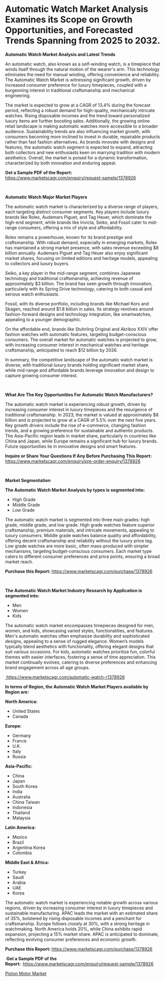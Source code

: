 <p><h1>Automatic Watch Market Analysis Examines its Scope on Growth Opportunities, and Forecasted Trends Spanning from 2025 to 2032.</h1></p><p><strong>Automatic Watch Market Analysis and Latest Trends</strong></p>
<p><p>An automatic watch, also known as a self-winding watch, is a timepiece that winds itself through the natural motion of the wearer's arm. This technology eliminates the need for manual winding, offering convenience and reliability. The Automatic Watch Market is witnessing significant growth, driven by increased consumer preference for luxury timepieces, coupled with a burgeoning interest in traditional craftsmanship and mechanical engineering.</p><p>The market is expected to grow at a CAGR of 13.4% during the forecast period, reflecting a robust demand for high-quality, mechanically intricate watches. Rising disposable incomes and the trend toward personalized luxury items are further boosting sales. Additionally, the growing online retail landscape is making automatic watches more accessible to a broader audience. Sustainability trends are also influencing market growth, with consumers becoming more inclined to invest in durable, repairable products rather than fast fashion alternatives. As brands innovate with designs and features, the automatic watch segment is expected to expand, attracting both collectors and new enthusiasts keen on marrying tradition with modern aesthetics. Overall, the market is poised for a dynamic transformation, characterized by both innovation and enduring appeal.</p></p>
<p><strong>Get a Sample PDF of the Report:&nbsp;</strong> <a href="https://www.marketscagr.com/enquiry/request-sample/1378926?utm_campaign=2998&utm_medium=2&utm_source=Github&utm_content=ia&utm_term=08042025&utm_id=automatic-watch">https://www.marketscagr.com/enquiry/request-sample/1378926</a></p>
<p>&nbsp;</p>
<p><strong>Automatic Watch Major Market Players</strong></p>
<p><p>The automatic watch market is characterized by a diverse range of players, each targeting distinct consumer segments. Key players include luxury brands like Rolex, Audemars Piguet, and Tag Heuer, which dominate the high-end segment, while brands like Invicta, Seiko, and Fossil cater to mid-range consumers, offering a mix of style and affordability.</p><p>Rolex remains a powerhouse, known for its brand prestige and craftsmanship. With robust demand, especially in emerging markets, Rolex has maintained a strong market presence, with sales revenue exceeding $8 billion annually. Audemars Piguet and Tag Heuer also enjoy significant market shares, focusing on limited editions and heritage models, appealing to collectors and luxury buyers.</p><p>Seiko, a key player in the mid-range segment, combines Japanese technology and traditional craftsmanship, achieving revenue of approximately $3 billion. The brand has seen growth through innovation, particularly with its Spring Drive technology, catering to both casual and serious watch enthusiasts.</p><p>Fossil, with its diverse portfolio, including brands like Michael Kors and Skagen, reached around $1.8 billion in sales. Its strategy revolves around fashion-forward designs and technology integration, like smartwatches, appealing to a younger demographic.</p><p>On the affordable end, brands like Stuhrling Original and Akribos XXIV offer fashion watches with automatic features, targeting budget-conscious consumers. The overall market for automatic watches is projected to grow, with increasing consumer interest in mechanical watches and heritage craftsmanship, anticipated to reach $12 billion by 2026.</p><p>In summary, the competitive landscape of the automatic watch market is diverse, with traditional luxury brands holding significant market share, while mid-range and affordable brands leverage innovation and design to capture growing consumer interest.</p></p>
<p>&nbsp;</p>
<p><strong>What Are The Key Opportunities For Automatic Watch Manufacturers?</strong></p>
<p><p>The automatic watch market is experiencing robust growth, driven by increasing consumer interest in luxury timepieces and the resurgence of traditional craftsmanship. In 2023, the market is valued at approximately $8 billion and is projected to grow at a CAGR of 5.5% over the next five years. Key growth drivers include the rise of e-commerce, changing fashion trends, and a growing preference for sustainable and authentic products. The Asia-Pacific region leads in market share, particularly in countries like China and Japan, while Europe remains a significant hub for luxury brands. Future opportunities lie in innovative designs and smart features.</p></p>
<p><strong>Inquire or Share Your Questions If Any Before Purchasing This Report:</strong> <a href="https://www.marketscagr.com/enquiry/pre-order-enquiry/1378926?utm_campaign=2998&utm_medium=2&utm_source=Github&utm_content=ia&utm_term=08042025&utm_id=automatic-watch">https://www.marketscagr.com/enquiry/pre-order-enquiry/1378926</a></p>
<p>&nbsp;</p>
<p><strong>Market Segmentation</strong></p>
<p><strong>The Automatic Watch Market Analysis by types is segmented into:</strong></p>
<p><ul><li>High Grade</li><li>Middle Grade</li><li>Low Grade</li></ul></p>
<p><p>The automatic watch market is segmented into three main grades: high grade, middle grade, and low grade. High grade watches feature superior craftsmanship, premium materials, and intricate movements, appealing to luxury consumers. Middle grade watches balance quality and affordability, offering decent craftsmanship and reliability without the luxury price tag. Low grade watches are more basic, often mass-produced with simpler mechanisms, targeting budget-conscious consumers. Each market type caters to different consumer preferences and price points, ensuring a broad market reach.</p></p>
<p><strong>Purchase this Report:&nbsp;</strong><a href="https://www.marketscagr.com/purchase/1378926?utm_campaign=2998&utm_medium=2&utm_source=Github&utm_content=ia&utm_term=08042025&utm_id=automatic-watch">https://www.marketscagr.com/purchase/1378926</a></p>
<p>&nbsp;</p>
<p><strong>The Automatic Watch Market Industry Research by Application is segmented into:</strong></p>
<p><ul><li>Men</li><li>Women</li><li>Kids</li></ul></p>
<p><p>The automatic watch market encompasses timepieces designed for men, women, and kids, showcasing varied styles, functionalities, and features. Men's automatic watches often emphasize durability and sophisticated designs, appealing to a sense of rugged elegance. Women’s models typically blend aesthetics with functionality, offering elegant designs that suit various occasions. For kids, automatic watches prioritize fun, colorful themes with easier interfaces, fostering a sense of time appreciation. This market continually evolves, catering to diverse preferences and enhancing brand engagement across all age groups.</p></p>
<p><a href="https://www.marketscagr.com/automatic-watch-r1378926?utm_campaign=2998&utm_medium=2&utm_source=Github&utm_content=ia&utm_term=08042025&utm_id=automatic-watch">&nbsp;https://www.marketscagr.com/automatic-watch-r1378926</a></p>
<p><strong>In terms of Region, the Automatic Watch Market Players available by Region are:</strong></p>
<p>
    <p> <strong> North America: </strong>
        <ul>
            <li>United States</li>
            <li>Canada</li>
        </ul>
        </p> 
    <p> <strong> Europe: </strong>
        <ul>
            <li>Germany</li>
            <li>France</li>
            <li>U.K.</li>
            <li>Italy</li>
            <li>Russia</li>
        </ul>
        </p> 
    <p> <strong> Asia-Pacific: </strong>
        <ul>
            <li>China</li>
            <li>Japan</li>
            <li>South Korea</li>
            <li>India</li>
            <li>Australia</li>
            <li>China Taiwan</li>
            <li>Indonesia</li>
            <li>Thailand</li>
            <li>Malaysia</li>
        </ul>
        </p> 
    <p> <strong> Latin America: </strong>
        <ul>
            <li>Mexico</li>
            <li>Brazil</li>
            <li>Argentina Korea</li>
            <li>Colombia</li>
        </ul>
        </p> 
    <p> <strong> Middle East & Africa: </strong>
        <ul>
            <li>Turkey</li>
            <li>Saudi</li>
            <li>Arabia</li>
            <li>UAE</li>
            <li>Korea</li>
        </ul>
    </p>
    </p>
<p><p>The automatic watch market is experiencing notable growth across various regions, driven by increasing consumer interest in luxury timepieces and sustainable manufacturing. APAC leads the market with an estimated share of 35%, bolstered by rising disposable incomes and a penchant for craftsmanship. Europe follows closely at 30%, with a strong heritage in watchmaking. North America holds 20%, while China exhibits rapid expansion, projecting a 15% market share. APAC is anticipated to dominate, reflecting evolving consumer preferences and economic growth.</p></p>
<p><strong>Purchase this Report: </strong><a href="https://www.marketscagr.com/purchase/1378926?utm_campaign=2998&utm_medium=2&utm_source=Github&utm_content=ia&utm_term=08042025&utm_id=automatic-watch">https://www.marketscagr.com/purchase/1378926</a></p>
<p>&nbsp;<strong>Get a Sample PDF of the Report:&nbsp;&nbsp;</strong><a href="https://www.marketscagr.com/enquiry/request-sample/1378926?utm_campaign=2998&utm_medium=2&utm_source=Github&utm_content=ia&utm_term=08042025&utm_id=automatic-watch">https://www.marketscagr.com/enquiry/request-sample/1378926</a></p>
<p><strong></strong></p>
<p><p><a href="https://github.com/kaqiewan/Market-Research-Report-List-1/blob/main/piston-motor-market.md?utm_campaign=2998&utm_medium=2&utm_source=Github&utm_content=ia&utm_term=08042025&utm_id=automatic-watch">Piston Motor Market</a></p></p>